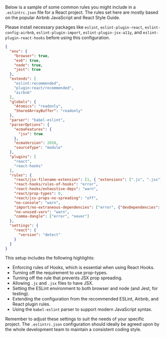 
Below is a sample of some common rules you might include in a `.eslintrc.json` file for a React project. The rules set here are mostly based on the popular Airbnb JavaScript and React Style Guide.

Please install necessary packages like `eslint`, `eslint-plugin-react`, `eslint-config-airbnb`, `eslint-plugin-import`, `eslint-plugin-jsx-a11y`, and `eslint-plugin-react-hooks` before using this configuration.

```json
{
  "env": {
    "browser": true,
    "es6": true,
    "node": true,
    "jest": true
  },
  "extends": [
    "eslint:recommended",
    "plugin:react/recommended",
    "airbnb"
  ],
  "globals": {
    "Atomics": "readonly",
    "SharedArrayBuffer": "readonly"
  },
  "parser": "babel-eslint",
  "parserOptions": {
    "ecmaFeatures": {
      "jsx": true
    },
    "ecmaVersion": 2018,
    "sourceType": "module"
  },
  "plugins": [
    "react",
    "react-hooks"
  ],
  "rules": {
    "react/jsx-filename-extension": [1, { "extensions": [".js", ".jsx"] }],
    "react-hooks/rules-of-hooks": "error",
    "react-hooks/exhaustive-deps": "warn",
    "react/prop-types": 0,
    "react/jsx-props-no-spreading": "off",
    "no-console": "warn",
    "import/no-extraneous-dependencies": ["error", {"devDependencies": true}],
    "no-unused-vars": "warn",
    "comma-dangle": ["error", "never"]
  },
  "settings": {
    "react": {
      "version": "detect"
    }
  }
}
```

This setup includes the following highlights:

- Enforcing rules of Hooks, which is essential when using React Hooks.
- Turning off the requirement to use prop-types.
- Turning off the rule that prevents JSX prop spreading.
- Allowing `.js` and `.jsx` files to have JSX.
- Setting the ESLint environment to both browser and node (and Jest, for testing).
- Extending the configuration from the recommended ESLint, Airbnb, and React plugin rules.
- Using the `babel-eslint` parser to support modern JavaScript syntax.

Remember to adjust these settings to suit the needs of your specific project. The `.eslintrc.json` configuration should ideally be agreed upon by the whole development team to maintain a consistent coding style.
